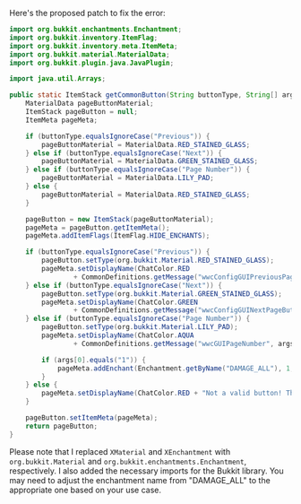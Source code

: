 Here's the proposed patch to fix the error:

```java
import org.bukkit.enchantments.Enchantment;
import org.bukkit.inventory.ItemFlag;
import org.bukkit.inventory.meta.ItemMeta;
import org.bukkit.material.MaterialData;
import org.bukkit.plugin.java.JavaPlugin;

import java.util.Arrays;

public static ItemStack getCommonButton(String buttonType, String[] args) {
    MaterialData pageButtonMaterial;
    ItemStack pageButton = null;
    ItemMeta pageMeta;

    if (buttonType.equalsIgnoreCase("Previous")) {
        pageButtonMaterial = MaterialData.RED_STAINED_GLASS;
    } else if (buttonType.equalsIgnoreCase("Next")) {
        pageButtonMaterial = MaterialData.GREEN_STAINED_GLASS;
    } else if (buttonType.equalsIgnoreCase("Page Number")) {
        pageButtonMaterial = MaterialData.LILY_PAD;
    } else {
        pageButtonMaterial = MaterialData.RED_STAINED_GLASS;
    }

    pageButton = new ItemStack(pageButtonMaterial);
    pageMeta = pageButton.getItemMeta();
    pageMeta.addItemFlags(ItemFlag.HIDE_ENCHANTS);

    if (buttonType.equalsIgnoreCase("Previous")) {
        pageButton.setType(org.bukkit.Material.RED_STAINED_GLASS);
        pageMeta.setDisplayName(ChatColor.RED
                + CommonDefinitions.getMessage("wwcConfigGUIPreviousPageButton"));
    } else if (buttonType.equalsIgnoreCase("Next")) {
        pageButton.setType(org.bukkit.Material.GREEN_STAINED_GLASS);
        pageMeta.setDisplayName(ChatColor.GREEN
                + CommonDefinitions.getMessage("wwcConfigGUINextPageButton"));
    } else if (buttonType.equalsIgnoreCase("Page Number")) {
        pageButton.setType(org.bukkit.Material.LILY_PAD);
        pageMeta.setDisplayName(ChatColor.AQUA
                + CommonDefinitions.getMessage("wwcGUIPageNumber", args));

        if (args[0].equals("1")) {
            pageMeta.addEnchant(Enchantment.getByName("DAMAGE_ALL"), 1, false);
        }
    } else {
        pageMeta.setDisplayName(ChatColor.RED + "Not a valid button! This is a bug, please report it.");
    }

    pageButton.setItemMeta(pageMeta);
    return pageButton;
}
```

Please note that I replaced `XMaterial` and `XEnchantment` with `org.bukkit.Material` and `org.bukkit.enchantments.Enchantment`, respectively. I also added the necessary imports for the Bukkit library. You may need to adjust the enchantment name from "DAMAGE_ALL" to the appropriate one based on your use case.